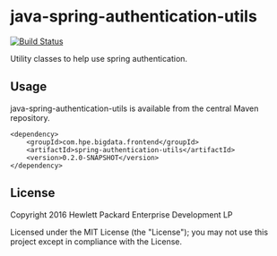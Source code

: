 # java-spring-authentication-utils

[![Build Status](https://travis-ci.org/hpe-idol/java-spring-authentication-utils.svg?branch=master)](https://travis-ci.org/hpe-idol/java-spring-authentication-utils)

Utility classes to help use spring authentication.

## Usage

java-spring-authentication-utils is available from the central Maven repository.

    <dependency>
        <groupId>com.hpe.bigdata.frontend</groupId>
        <artifactId>spring-authentication-utils</artifactId>
        <version>0.2.0-SNAPSHOT</version>
    </dependency>

## License
Copyright 2016 Hewlett Packard Enterprise Development LP

Licensed under the MIT License (the "License"); you may not use this project except in compliance with the License.
